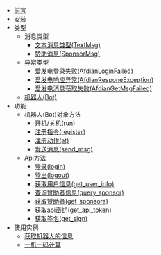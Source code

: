 * [前言](/README.md)
* [安装](/docs/安装.md)
* 类型
  * 消息类型
    * [文本消息类型(TextMsg)](/docs/types/msg/textmsg.md)
    * [赞助消息(SponsorMsg)](/docs/types/msg/sponsor_msg.md)
  * 异常类型
    * [爱发电登录失败(AfdianLoginFailed)](/docs/types/exceptions/AfdianLoginFailed.md)
    * [爱发电响应异常(AfdianResponeException)](/docs/types/exceptions/AfdianResponeException.md)
    * [爱发电消息获取失败(AfdianGetMsgFailed)](/docs/types/exceptions/AfdianGetMsgFailed.md)
  * [机器人(Bot)](docs/types/bot.md)
* 功能
  * 机器人(Bot)对象方法
    * [开机/关机(run)](/docs/funcs/bot/开机.md)
    * [注册指令(register)](/docs/funcs/bot/注册一个指令.md)
    * [注册动作(at)](/docs/funcs/bot/注册动作.md)
    * [发送消息(send_msg)](/docs/funcs/bot/发送消息.md)
  * Api方法
    * [登录(login)](/docs/funcs/api/登录.md)
    * [登出(logout)](/docs/funcs/api/登出.md)
    * [获取用户信息(get_user_info)](/docs/funcs/api/获取用户信息.md)
    * [查询赞助者信息(query_sponsor)](/docs/funcs/api/查询赞助者信息.md)
    * [获取赞助者(get_sponsors)](/docs/funcs/api/获取赞助者.md)
    * [获取api密钥(get_api_token)](/docs/funcs/api/获取api密钥.md)
    * [获取签名(get_sign)](docs/funcs/api/获取签名.md)
* 使用实例
  * [获取机器人的信息](/docs/example/获取机器人的信息.md)
  * [一机一码计算](/docs/example/一机一码计算.md)